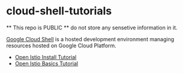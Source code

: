 # cloud-shell-tutorials

** This repo is PUBLIC ** do not store any sensetive information in it.

[Google Cloud Shell](https://cloud.google.com/shell/docs/) is a hosted
development environment managing resources hosted on Google Cloud Platform.


* [Open Istio Install Tutorial](https://console.cloud.google.com/cloudshell/open?git_repo=https://github.com/mad01/cloud-shell-tutorials.git&tutorial=tutorials/istio-0-install.md)
* [Open Istio Basics Tutorial](https://console.cloud.google.com/cloudshell/open?git_repo=https://github.com/mad01/cloud-shell-tutorials.git&tutorial=tutorials/istio-1-basics.md)

